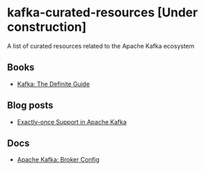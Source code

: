 # kafka-curated-resources [Under construction]

A list of curated resources related to the Apache Kafka ecosystem

## Books

* [Kafka: The Definite Guide](https://www.confluent.io/wp-content/uploads/confluent-kafka-definitive-guide-complete.pdf)

## Blog posts

* [Exactly-once Support in Apache Kafka](https://medium.com/@jaykreps/exactly-once-support-in-apache-kafka-55e1fdd0a35f)

## Docs

* [Apache Kafka: Broker Config](https://kafka.apache.org/documentation.html#brokerconfigs)
